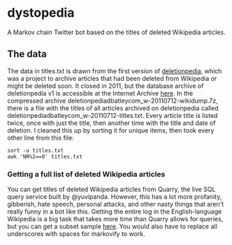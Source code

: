 # dystopedia
A Markov chain Twitter bot based on the titles of deleted Wikipedia articles.

## The data
The data in titles.txt is drawn from the first version of [deletionpedia](http://deletionpedia.dbatley.com/w/index.php), which was a project to archive articles that had been deleted from Wikipedia or might be deleted soon. It closed in 2011, but the database archive of deletionpedia v1 is accessible at the Internet Archive [here](https://archive.org/details/wiki-deletionpedia.dbatley.com). In the compressed archive deletionpediadbatleycom_w-20110712-wikidump.7z, there is a file with the titles of all articles archived on deletionpedia called deletionpediadbatleycom_w-20110712-titles.txt. Every article title is listed twice, once with just the title, then another time with the title and date of deletion. I cleaned this up by sorting it for unique items, then took every other line from this file:

    sort -u titles.txt
    awk 'NR%2==0' titles.txt

### Getting a full list of deleted Wikipedia articles
You can get titles of deleted Wikipedia articles from Quarry, the live SQL query service built by @yuvipanda. However, this has a lot more profanity, gibberish, hate speech, personal attacks, and other nasty things that aren't really funny in a bot like this. Getting the entire log in the English-language Wikipedia is a big task that takes more time than Quarry allows for queries, but you can get a subset sample [here](https://quarry.wmflabs.org/query/14602). You would also have to replace all underscores with spaces for markovify to work.
